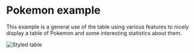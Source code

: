 # Pokemon example

This example is a general use of the table using various features to nicely
display a table of Pokemon and some interesting statistics about them.

![Styled table](https://user-images.githubusercontent.com/5923958/156778142-cc1a32e1-1b1e-4a65-b699-187f39f0f946.png)
